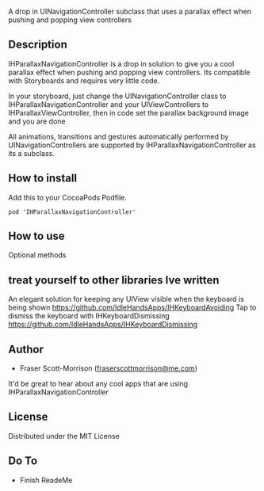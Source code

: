 A drop in UINavigationController subclass that uses a parallax effect when pushing and popping view controllers

<!-- ![alt demo](https://github.com/IdleHandsApps/IHKeyboardAvoiding/blob/gh-pages/IHKeyboardAvoidingDemo.gif)-->

## Description

IHParallaxNavigationController is a drop in solution to give you a cool parallax effect when pushing and popping view controllers. Its compatible with Storyboards and requires very little code.

In your storyboard, just change the UINavigationController class to IHParallaxNavigationController and your UIViewControllers to IHParallaxViewController, then in code set the parallax background image and you are done

All animations, transitions and gestures automatically performed by UINavigationControllers are supported by IHParallaxNavigationController as its a subclass.

## How to install

Add this to your CocoaPods Podfile.
```
pod 'IHParallaxNavigationController'
```

## How to use


Optional methods    

## treat yourself to other libraries Ive written

An elegant solution for keeping any UIView visible when the keyboard is being shown https://github.com/IdleHandsApps/IHKeyboardAvoiding
Tap to dismiss the keyboard with IHKeyboardDismissing https://github.com/IdleHandsApps/IHKeyboardDismissing


## Author

* Fraser Scott-Morrison (fraserscottmorrison@me.com)

It'd be great to hear about any cool apps that are using IHParallaxNavigationController

## License 

Distributed under the MIT License

## Do To

* Finish ReadeMe